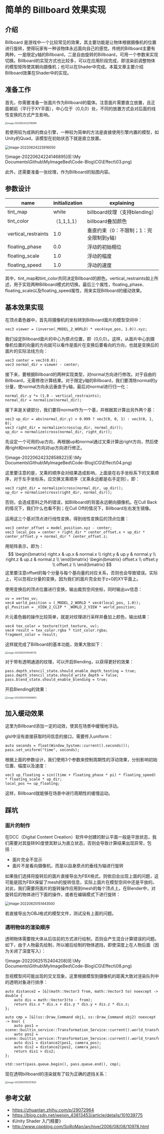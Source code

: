 # 简单的 Billboard 效果实现

## 介绍

Billboard 是游戏中一个比较常见的效果，其主要功能是让物体根据摄像机的位置进行旋转，使得玩家有一种该物体永远面向自己的感觉。传统的Billboard主要有两种，一是限定y轴的Billboard，二是自由旋转的Billboard，可用一个参数来实现切换。Billboard的实现方式也比较多，可以在应用阶段完成，即渲染前调整物体的模型矩阵使其朝向摄像机；也可以在Shader中完成。本篇文章主要介绍Billboard效果在Shader中的实现。

## 准备工作

首先，你需要准备一张面片作为Billboard的载体。注意面片需要直立放置，且正面朝前（平行于XY平面），中心位于（0,0,0）处，不同的放置方式会对后面的线性变换的方式产生影响。

<img src="E:\My Documents\Github\MyImageBed\Code-Blog\CG\Effect\01.png" alt="image-20220624222156699" style="zoom:50%;" />

若使用较为成熟的商业引擎，一种较为简单的方法是直接使用引擎内置的模型，如Unity的Quad，该模型在初始状态下就是直立放置。

<img src="E:\My Documents\Github\MyImageBed\Code-Blog\CG\Effect\02.png" alt="image-20220624223916050" style="zoom:80%;" />

![image-20220624224146895](E:\My Documents\Github\MyImageBed\Code-Blog\CG\Effect\03.png)

此外，还需要准备一张纹理，作为Billboard的贴图内容。



## 参数设计

| name                | initialization | explaining                              |
| ------------------- | -------------- | --------------------------------------- |
| tint_map            | white          | billboard纹理（支持blending）           |
| tint_color          | （1,1,1,1）    | billboard叠加颜色                       |
| vertical_restraints | 1.0            | 垂直约束（0：不限制；1：完全限制到y轴） |
| floating_phase      | 0.0            | 浮动的初始相位                          |
| floating_scale      | 1.0            | 浮动的幅度                              |
| floating_speed      | 1.0            | 浮动的速度                              |

其中，tint_map和tint_color共同决定Billboard的颜色。vertical_restraints如上所述，用于实现两种Billboard模式的切换。最后三个属性，floating_phase、floating_scale以及floating_speed属性，用来实现Billboard的缓动效果。



## 基本效果实现

在顶点着色器中，首先将摄像机的坐标转到Billboard面片的模型空间中：

```
vec3 viewer = (inverse(_MODEL_2_WORLD) * vec4(eye_pos, 1.0)).xyz;
```

我们设定Billboard面片的中心为原点位置，即（0,0,0）。这样，从面片中心到摄像机位置的向量的方向就可以看作是面片在变换后要看向的方向，也就是变换后的面片的实际法线方向：

```
vec3 center = vec3(0.0);
vec3 normal_dir = viewer - center;
```

接下来，要根据Billboard的两种实现类型，对normal方向进行修改。对于自由的Billboard，无需修改计算结果。对于限定y轴的Billboard，我们要清除normal的y分量，使normal方向永远垂直于y轴，最后对normal进行归一化：

```
normal_dir.y *= (1.0 - vertical_restraints);
normal_dir = normalize(normal_dir);
```

接下来是关键部分，我们要将normal作为一个基，并根据其计算出另外两个基：

```
vec3 up_dir = abs(normal_dir.y) > 0.999 ? vec3(0, 0, 1) : vec3(0, 1, 0);
vec3 right_dir = normalize(cross(up_dir, normal_dir));
up_dir = normalize(cross(normal_dir, right_dir));
```

先设定一个可用的up方向，再根据up和normal通过叉乘计算出right方向，然后使用right和normal方向对up方向进行修正。

![image-20220624232858822](E:\My Documents\Github\MyImageBed\Code-Blog\CG\Effect\04.png)

这里要注意的是，叉乘的顺序会对结果造成影响，上面是在右手坐标系下的叉乘顺序，对于左手坐标系，应交换叉乘顺序（叉乘永远都是右手定则），即：

```
vec3 right_dir = normalize(cross(normal_dir, up_dir));
up_dir = normalize(cross(right_dir, normal_dir));
```

否则，会造成意料之外的错误，如Billboard的背面永远朝向摄像机。在Cull Back的情况下，我们什么也看不到；在Cull Off的情况下，Billboard左右发生镜像。



运用这三个基对顶点进行线性变换，得到线性变换后的顶点位置：

```
vec3 center_offset = model_position.xyz - center;
vec3 local_pos = center + right_dir * center_offset.x + up_dir * center_offset.y + normal_dir * center_offset.z;
```

用矩阵表示，即为：
$$
\begin{bmatrix}
	right.x & up.x & normal.x \\
	right.y & up.y & normal.y \\
	right.z & up.z & normal.z \\
\end{bmatrix}
\begin{bmatrix}
	offset.x \\
	offset.y \\
	offset.z \\
\end{bmatrix}
$$
这里要注意offset的每个分量与每个基向量的对应关系，否则也会导致错误。实际上，可以忽视z分量的变换，因为我们的面片完全处于z=0的XY平面上。

使用变换后的顶点位置进行变换，输出裁剪空间坐标，同时输出uv信息：

```
uv = vertex_uv;
vec4 world_position = (_MODEL_2_WORLD * vec4(local_pos, 1.0));
gl_Position = _VIEW_2_CLIP * _WORLD_2_VIEW * world_position;
```

片元着色器的操作比较简单，就是对纹理进行采样并叠加上颜色，输出结果：

```
vec4 tex_color = texture(tint_texture, uv);
vec4 result = tex_color.rgba * tint_color.rgba;
fragment_color = result;
```

这样就完成了Billboard的基本功能，效果大致如下：

<img src="E:\My Documents\Github\MyImageBed\Code-Blog\CG\Effect\05.png" alt="image-20220625145548735" style="zoom: 50%;" />

对于带有透明通道的纹理，可以开启Blending，以获得更好的效果：

```
pass.depth_stencil_state.should_enable_depth_testing = true;
pass.depth_stencil_state.should_write_depth = false;
pass.blend_state.should_enable_blending = true;
```

开启Blending的效果：

<img src="E:\My Documents\Github\MyImageBed\Code-Blog\CG\Effect\06.png" alt="image-20220625145846652" style="zoom:50%;" />



## 加入缓动效果

这里为Billboard添加一定的动效，使其在场景中缓慢地浮动。

glsl中没有直接获取时间信息的接口，需要传入uniform：

```
auto seconds = float(Window_System::current().seconds());
pass.set_uniform("time", seconds);
```

根据上面的参数设计，我们使用3个参数来控制周期性的浮动效果，分别影响初始位置、幅度以及速度：

```
vec3 up_floating = sin((time + floating_phase * pi) * floating_speed) * floating_scale * up_dir;
local_pos += up_floating;
```

这样，Billboard就能够在场景中进行周期性的缓慢运动。



## 踩坑

### 面片的制作

在DCC（Digital Content Creation）软件中创建的默认平面一般是平放状态，我们需要对其旋转90度使其默认为直立状态，否则会导致计算结果出现异常，包括：

* 面片完全不显示
* 面片不是看向摄像机，而是以自身原点的垂线为轴进行旋转

如果我们选择将旋转后的面片直接导出为FBX格式，则依旧会出现上面的问题，这可能是因为FBX保留了mesh的旋转信息，实际上面片在模型空间中还是平放的。对此，我们需要将面片的旋转操作应用到mesh的每个顶点上。在Blender中，对旋转后的物体进行下面的操作，或者在编辑模式下进行旋转：

<img src="E:\My Documents\Github\MyImageBed\Code-Blog\CG\Effect\07.png" alt="image-20220625151443500" style="zoom:80%;" />

若直接导出为OBJ格式的模型文件，测试没有上面的问题。



### 透明物体的渲染顺序

透明物体需要按大体从后往前的方式进行绘制，否则会产生混合计算错误的问题。如下，由于人物最先绘制，所以被后绘制的物体遮挡，即使深度上在人物后面（因为关闭了深度写入）：

![image-20220625152404208](E:\My Documents\Github\MyImageBed\Code-Blog\CG\Effect\08.png)

忽视模型间可能出现的交叉现象，这里根据模型到摄像机的距离大致对渲染队列中的透明对象进行排序：

```
auto distance2 = [&](math::Vector3 from, math::Vector3 to) noexcept -> double {
	auto dis = math::Vector3(to - from);
	return dis.x * dis.x + dis.y * dis.y + dis.z * dis.z;
};

auto cmp = [&](ss::Draw_Command obj1, ss::Draw_Command obj2) noexcept -> bool {
	auto pos1 = scene::builtin_service::Transformation_Service::current().world_transformation(obj1.node).config().position;
	auto pos2 = scene::builtin_service::Transformation_Service::current().world_transformation(obj2.node).config().position;
	auto dis1 = distance2(pos1, camera_pos);
	auto dis2 = distance2(pos2, camera_pos);
	return dis1 > dis2;
};

std::sort(pass.queue.begin(), pass.queue.end(), cmp);
```

现在透明billboard的渲染就有了较为正确的遮挡关系：

<img src="E:\My Documents\Github\MyImageBed\Code-Blog\CG\Effect\09.png" alt="image-20220625155357620" style="zoom: 50%;" />





## 参考文献

* https://zhuanlan.zhihu.com/p/29072964
* https://blog.csdn.net/weixin_43813453/article/details/101039775
* 《Unity Shader 入门精要》
* http://www.cppblog.com/SoRoMan/archive/2006/08/08/10978.html